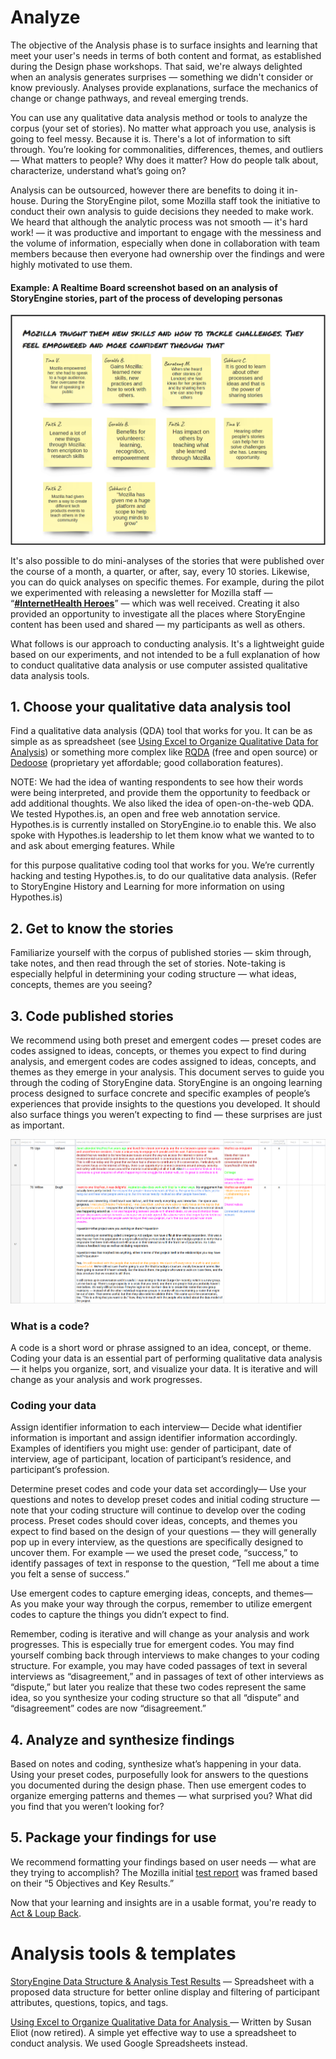 # Analyze

The objective of the Analysis phase is to surface insights and learning that meet your user's needs in terms of both content and format, as established during the Design phase workshops. That said, we're always delighted when an analysis generates surprises — something we didn't consider or know previously. Analyses provide explanations, surface the mechanics of change or change pathways, and reveal emerging trends.

You can use any qualitative data analysis method or tools to analyze the corpus \(your set of stories\). No matter what approach you use, analysis is going to feel messy. Because it is. There's a lot of information to sift through. You’re looking for commonalities, differences, themes, and outliers — What matters to people? Why does it matter? How do people talk about, characterize, understand what’s going on?

Analysis can be outsourced, however there are benefits to doing it in-house. During the StoryEngine pilot, some Mozilla staff took the initiative to conduct their own analysis to guide decisions they needed to make work. We heard that although the analytic process was not smooth — it's hard work! — it was productive and important to engage with the messiness and the volume of information, especially when done in collaboration with team members because then everyone had ownership over the findings and were highly motivated to use them.

#### Example: A Realtime Board screenshot based on an analysis of StoryEngine stories, part of the process of developing personas

![](/assets/tais-realtime-board-excerpt.png)

It's also possible to do mini-analyses of the stories that were published over the course of a month, a quarter, or after, say, every 10 stories. Likewise, you can do quick analyses on specific themes. For example, during the pilot we experimented with releasing a newsletter for Mozilla staff — “[**\#InternetHealth Heroes**](https://facilitatingchange.createsend.com/campaigns/reports/viewCampaign.aspx?d=r&c=3572FEA40F08679E&ID=04D544022AFF77A52540EF23F30FEDED&temp=False&tx=0)” — which was well received. Creating it also provided an opportunity to investigate all the places where StoryEngine content has been used and shared — my participants as well as others.

What follows is our approach to conducting analysis. It's a lightweight guide based on our experiments, and not intended to be a full explanation of how to conduct qualitative data analysis or use computer assisted qualitative data analysis tools.

## 1. Choose your qualitative data analysis tool

Find a qualitative data analysis \(QDA\) tool that works for you. It can be as simple as as spreadsheet \(see [Using Excel to Organize Qualitative Data for Analysis](https://www.gitbook.com/book/loup/storyengine/edit#)\) or something more complex like [RQDA](http://rqda.r-forge.r-project.org/) \(free and open source\) or [Dedoose](http://www.dedoose.com/) \(proprietary yet affordable; good collaboration features\). 

NOTE: We had the idea of wanting respondents to see how their words were being interpreted, and provide them the opportunity to feedback or add additional thoughts. We also liked the idea of open-on-the-web QDA. We tested Hypothes.is, an open and free web annotation service. Hypothes.is is currently installed on StoryEngine.io to enable this. We also spoke with Hypothes.is leadership to let them know what we wanted to to and ask about emerging features. While 



 for this purpose qualitative coding tool that works for you. We’re currently hacking and testing Hypothes.is, to do our qualitative data analysis. \(Refer to StoryEngine History and Learning for more information on using Hypothes.is\)

## 2. Get to know the stories

Familiarize yourself with the corpus of published stories — skim through, take notes, and then read through the set of stories. Note-taking is especially helpful in determining your coding structure — what ideas, concepts, themes are you seeing?

## 3. Code published stories

We recommend using both preset and emergent codes — preset codes are codes assigned to ideas, concepts, or themes you expect to find during analysis, and emergent codes are codes assigned to ideas, concepts, and themes as they emerge in your analysis. This document serves to guide you through the coding of StoryEngine data. StoryEngine is an ongoing learning process designed to surface concrete and specific examples of people’s experiences that provide insights to the questions you developed. It should also surface things you weren’t expecting to find — these surprises are just as important.

![](/assets/spreadsheet_analysis_example.png)

### What is a code?

A code is a short word or phrase assigned to an idea, concept, or theme. Coding your data is an essential part of performing qualitative data analysis — it helps you organize, sort, and visualize your data. It is iterative and will change as your analysis and work progresses.

### Coding your data

Assign identifier information to each interview— Decide what identifier information is important and assign identifier information accordingly. Examples of identifiers you might use: gender of participant, date of interview, age of participant, location of participant’s residence, and participant’s profession.

Determine preset codes and code your data set accordingly— Use your questions and notes to develop preset codes and initial coding structure — note that your coding structure will continue to develop over the coding process. Preset codes should cover ideas, concepts, and themes you expect to find based on the design of your questions — they will generally pop up in every interview, as the questions are specifically designed to uncover them. For example — we used the preset code, “success,” to identify passages of text in response to the question, “Tell me about a time you felt a sense of success.”

Use emergent codes to capture emerging ideas, concepts, and themes— As you make your way through the corpus, remember to utilize emergent codes to capture the things you didn’t expect to find.

Remember, coding is iterative and will change as your analysis and work progresses. This is especially true for emergent codes. You may find yourself combing back through interviews to make changes to your coding structure. For example, you may have coded passages of text in several interviews as “disagreement,” and in passages of text of other interviews as “dispute,” but later you realize that these two codes represent the same idea, so you synthesize your coding structure so that all “dispute” and “disagreement” codes are now “disagreement.”

## 4. Analyze and synthesize findings

Based on notes and coding, synthesize what’s happening in your data. Using your preset codes, purposefully look for answers to the questions you documented during the design phase. Then use emergent codes to organize emerging patterns and themes — what surprised you? What did you find that you weren’t looking for?

## 5. Package your findings for use

We recommend formatting your findings based on user needs — what are they trying to accomplish? The Mozilla initial [test report](https://storyengine.io/wp-content/uploads/2017/01/StoriesfromtheNetwork_MozillaFoundation_January2017-3.pdf) was framed based on their “5 Objectives and Key Results.”

Now that your learning and insights are in a usable format, you're ready to [Act & Loup Back](/act-and-loup-back.md).

# Analysis tools & templates

[StoryEngine Data Structure & Analysis Test Results](https://docs.google.com/spreadsheets/d/1RK1Bp8d0WzovwMwmuGzINM2HN_7bQfaW8egcdjT-dUQ/edit?usp=sharing) — Spreadsheet with a proposed data structure for better online display and filtering of participant attributes, questions, topics, and tags.

[Using Excel to Organize Qualitative Data for Analysis ](https://drive.google.com/file/d/1zDpZVfIGPe93Ni5y-aPF1q-F3tyzwl6l/view?usp=sharing)— Written by Susan Eliot \(now retired\). A simple yet effective way to use a spreadsheet to conduct analysis. We used Google Spreadsheets instead.

